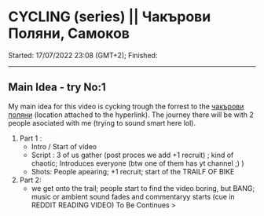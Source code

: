 # CYCLING (series) || Чакърови Поляни, Самоков
Started: 17/07/2022  23:08 (GMT+2); Finished:

---
## Main Idea - try No:1
 My main idea for this video is cycking trough the forrest to the [чакърови поляни](https://www.google.com/maps/place/%D0%A7%D0%B0%D0%BA%D1%8A%D1%80%D0%BE%D0%B2%D0%B8+%D0%BF%D0%BE%D0%BB%D1%8F%D0%BD%D0%B8/@42.2874104,23.5352466,17z/data=!3m1!4b1!4m5!3m4!1s0x14ab23631053934b:0x5d17c6b1e5540fde!8m2!3d42.2869613!4d23.5378808) (location attached to the hyperlink). The journey there will be with 2 people asociated with me (trying to sound smart here lol).
1. Part 1 :
	- Intro / Start of video
	- Script : 3 of us gather (post proces we add +1 recruit) ;  kind of chaotic; Introduces everyone (btw one of them has yt channel ;) )
	- Shots: People apearing; +1 recruit; start of the TRAILF OF BIKE
2. Part 2:
	- we get onto the trail; people start to find the video boring, but BANG; music or ambient sound fades and commentaryy starts (cue in REDDIT READING VIDEO)
To Be Continues >

 

